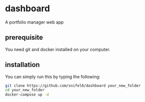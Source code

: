 # dashboard
A portfolio manager web app

## prerequisite
You need git and docker installed on your computer.

## installation
You can simply run this by typing the following:
```sh
git clone https://github.com/snifel0/dashboard your_new_folder
cd your_new_folder
docker-compose up -d
```
